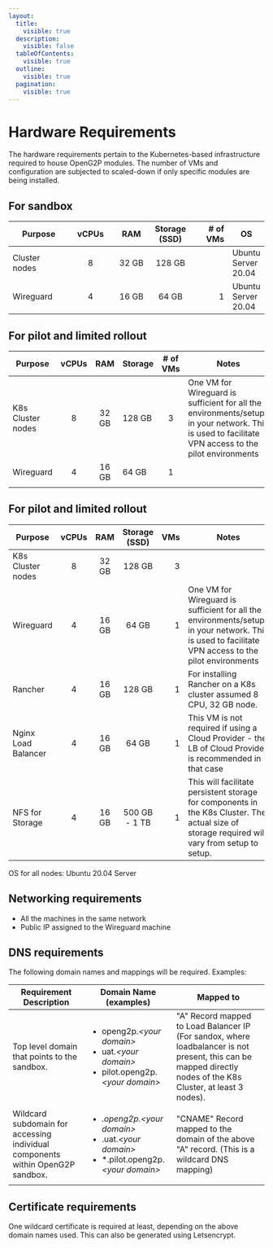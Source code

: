 ```yaml
---
layout:
  title:
    visible: true
  description:
    visible: false
  tableOfContents:
    visible: true
  outline:
    visible: true
  pagination:
    visible: true
---
```


# Hardware Requirements

The hardware requirements pertain to the Kubernetes-based infrastructure required to house OpenG2P modules. The number of VMs and configuration are subjected to scaled-down if only specific modules are being installed.

## For sandbox&#x20;

<table><thead><tr><th width="150">Purpose</th><th width="100" align="center">vCPUs</th><th width="105" align="center">RAM</th><th align="center">Storage (SSD)</th><th width="104" align="right"># of VMs</th><th>OS</th></tr></thead><tbody><tr><td>Cluster nodes</td><td align="center">8</td><td align="center">32 GB</td><td align="center">128 GB</td><td align="right"><p></p><p></p></td><td>Ubuntu Server 20.04</td></tr><tr><td>Wireguard</td><td align="center">4</td><td align="center">16 GB</td><td align="center">64 GB</td><td align="right">1</td><td>Ubuntu Server 20.04</td></tr></tbody></table>

## For pilot and limited rollout

<table><thead><tr><th width="175">Purpose</th><th width="85" align="center">vCPUs</th><th width="75" align="center">RAM </th><th width="99">Storage</th><th width="81" align="center"># of VMs</th><th>Notes</th></tr></thead><tbody><tr><td>K8s Cluster nodes</td><td align="center">8</td><td align="center">32 GB</td><td>128 GB</td><td align="center">3</td><td>One VM for Wireguard is sufficient for all the environments/setups in your network. This is used to facilitate VPN access to the pilot environments</td></tr><tr><td>Wireguard</td><td align="center">4</td><td align="center">16 GB </td><td>64 GB</td><td align="center">1</td><td></td></tr><tr><td></td><td align="center"></td><td align="center"></td><td></td><td align="center"></td><td></td></tr></tbody></table>

## For pilot and limited rollout

<table data-full-width="false"><thead><tr><th width="153">Purpose</th><th width="85" align="center">vCPUs</th><th width="90" align="center">RAM</th><th width="93" align="center">Storage (SSD)</th><th width="76" align="right">VMs</th><th width="418">Notes</th></tr></thead><tbody><tr><td>K8s Cluster nodes</td><td align="center">8</td><td align="center">32 GB</td><td align="center">128 GB</td><td align="right">3</td><td></td></tr><tr><td>Wireguard</td><td align="center">4</td><td align="center">16 GB</td><td align="center">64 GB</td><td align="right">1</td><td>One VM for Wireguard is sufficient for all the environments/setups in your network. This is used to facilitate VPN access to the pilot environments</td></tr><tr><td>Rancher</td><td align="center">4</td><td align="center">16 GB</td><td align="center">128 GB</td><td align="right">1</td><td>For installing Rancher on a K8s cluster assumed 8 CPU, 32 GB node.</td></tr><tr><td>Nginx Load Balancer</td><td align="center">4</td><td align="center">16 GB</td><td align="center">64 GB</td><td align="right">1</td><td>This VM is not required if using a Cloud Provider - the LB of Cloud Provider is recommended in that case</td></tr><tr><td>NFS for Storage</td><td align="center">4</td><td align="center">16 GB</td><td align="center">500 GB - 1 TB</td><td align="right">1</td><td>This will facilitate persistent storage for components in the K8s Cluster. The actual size of storage required will vary from setup to setup. </td></tr></tbody></table>

OS for all nodes:  Ubuntu 20.04 Server

## Networking requirements

* All the machines in the same network
* Public IP assigned to the Wireguard machine

## DNS requirements

The following domain names and mappings will be required. Examples:

| Requirement Description                                                        | Domain Name (examples)                                                                                                                                       | Mapped to                                                                                                                                                      |
| ------------------------------------------------------------------------------ | ------------------------------------------------------------------------------------------------------------------------------------------------------------ | -------------------------------------------------------------------------------------------------------------------------------------------------------------- |
| Top level domain that points to the sandbox.                                   | <p></p><ul><li>openg2p.<em>&#x3C;your domain></em></li><li>uat.<em>&#x3C;your domain></em></li><li>pilot.openg2p.<em>&#x3C;your domain></em></li></ul>       | "A" Record mapped to Load Balancer IP (For sandox, where loadbalancer is not present, this can be mapped directly nodes of the K8s Cluster, at least 3 nodes). |
| Wildcard subdomain for accessing individual components within OpenG2P sandbox. | <p></p><ul><li>*.openg2p.<em>&#x3C;your domain></em></li><li>*.uat.<em>&#x3C;your domain></em></li><li>*.pilot.openg2p.<em>&#x3C;your domain></em></li></ul> | "CNAME" Record mapped to the domain of the above "A" record. (This is a wildcard DNS mapping)                                                                  |

## Certificate requirements

One wildcard certificate is required at least, depending on the above domain names used. This can also be generated using Letsencrypt.


